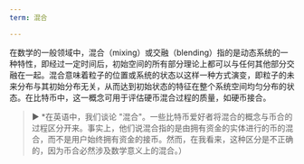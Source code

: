 ```yaml
---
term: 混合

---
```

在数学的一般领域中，混合（mixing）或交融（blending）指的是动态系统的一种特性，即经过一定时间后，初始空间的所有部分理论上都可以与任何其他部分交融在一起。混合意味着粒子的位置或系统的状态以这样一种方式演变，即粒子的未来分布与其初始分布无关，从而达到初始状态的特征在整个系统空间均匀分布的状态。在比特币中，这一概念可用于评估硬币混合过程的质量，如硬币接合。

> ► *在英语中，我们谈论 "混合"。一些比特币爱好者将混合的概念与币合的过程区分开来。事实上，他们说混合指的是由拥有资金的实体进行的币的混合，而不是用户始终拥有资金的接币。然而，在我看来，这种区分是不正确的，因为币合必然涉及数学意义上的混合。）